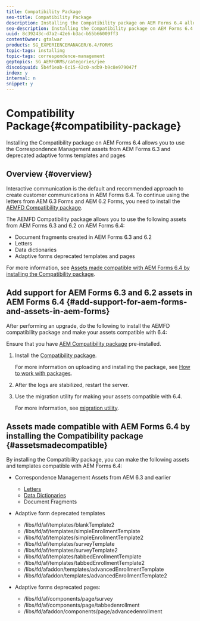 ```yaml
---
title: Compatibility Package
seo-title: Compatibility Package
description: Installing the Compatibility package on AEM Forms 6.4 allows you to use the Correspondence Management assets from AEM Forms 6.3 and deprecated adaptive forms templates and pages 
seo-description: Installing the Compatibility package on AEM Forms 6.4 allows you to use the Correspondence Management assets from AEM Forms 6.3 and deprecated adaptive forms templates and pages
uuid: 8c39243c-d7a2-42e6-b3ac-b55b66009ff3
contentOwner: gtalwar
products: SG_EXPERIENCEMANAGER/6.4/FORMS
topic-tags: installing
topic-tags: correspondence-management
geptopics: SG_AEMFORMS/categories/jee
discoiquuid: 5b4f1eab-6c15-42c0-adb9-b9c8e979047f
index: y
internal: n
snippet: y
---
```


# Compatibility Package{#compatibility-package}

Installing the Compatibility package on AEM Forms 6.4 allows you to use the Correspondence Management assets from AEM Forms 6.3 and deprecated adaptive forms templates and pages

## Overview {#overview}

Interactive communication is the default and recommended approach to create customer communications in AEM Forms 6.4. To continue using the letters from AEM 6.3 Forms and AEM 6.2 Forms, you need to install the [AEMFD Compatibility package](https://www.adobeaemcloud.com/content/marketplace/marketplaceProxy.html?packagePath=/content/companies/public/adobe/packages/cq640/fd/AEM-FORMS-6.4-COMPAT).

The AEMFD Compatibility package allows you to use the following assets from AEM Forms 6.3 and 6.2 on AEM Forms 6.4:

* Document fragments created in AEM Forms 6.3 and 6.2
* Letters
* Data dictionaries
* Adaptive forms deprecated templates and pages

For more information, see [Assets made compatible with AEM Forms 6.4 by installing the Compatibility package](../../forms/using/compatibility-package.md#assetsmadecompatible).

## Add support for AEM Forms 6.3 and 6.2 assets in AEM Forms 6.4 {#add-support-for-aem-forms-and-assets-in-aem-forms}

After performing an upgrade, do the following to install the AEMFD compatibility package and make your assets compatible with 6.4:

Ensure that you have [AEM Compatibility package](../../sites/deploying/using/backward-compatibility.md) pre-installed.

1. Install the [Compatibility package](https://www.adobeaemcloud.com/content/marketplace/marketplaceProxy.html?packagePath=/content/companies/public/adobe/packages/cq640/fd/AEM-FORMS-6.4-COMPAT).

   For more information on uploading and installing the package, see [How to work with packages](../../sites/administering/using/package-manager.md).

1. After the logs are stabilized, restart the server. 
1. Use the migration utility for making your assets compatible with 6.4.

   For more information, see [migration utility](../../forms/using/migration-utility.md).

## Assets made compatible with AEM Forms 6.4 by installing the Compatibility package {#assetsmadecompatible}

By installing the Compatibility package, you can make the following assets and templates compatible with AEM Forms 6.4:

* Correspondence Management Assets from AEM 6.3 and earlier

    * [Letters](../../forms/using/create-letter.md)
    * [Data Dictionaries](/forms/using/data-dictionary.html?cq_ck=1519292756160)
    * Document Fragments

* Adaptive form deprecated templates

    * /libs/fd/af/templates/blankTemplate2
    * /libs/fd/af/templates/simpleEnrollmentTemplate
    * /libs/fd/af/templates/simpleEnrollmentTemplate2
    * /libs/fd/af/templates/surveyTemplate
    * /libs/fd/af/templates/surveyTemplate2
    * /libs/fd/af/templates/tabbedEnrollmentTemplate
    * /libs/fd/af/templates/tabbedEnrollmentTemplate2
    * /libs/fd/afaddon/templates/advancedEnrollmentTemplate
    * /libs/fd/afaddon/templates/advancedEnrollmentTemplate2

* Adaptive forms deprecated pages:

    * /libs/fd/af/components/page/survey
    * /libs/fd/af/components/page/tabbedenrollment
    * /libs/fd/afaddon/components/page/advancedenrollment

